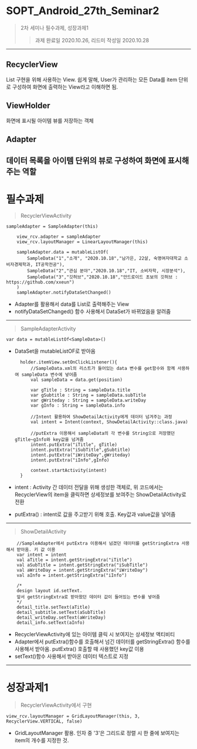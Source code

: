 # SOPT_Android_27th_Seminar2

> 2차 세미나 필수과제, 성장과제1
>> 과제 완료일 2020.10.26, 리드미 작성일 2020.10.28
------------

## RecyclerView ##
List 구현을 위해 사용하는 View. 쉽게 말해, User가 관리하는 모든 Data를 item 단위로 구성하여 화면에 출력하는 View라고 이해하면 됨.
## ViewHolder ##
화면에 표시될 아이템 뷰를 저장하는 객체
## Adapter ##
데이터 목록을 아이템 단위의 뷰로 구성하여 화면에 표시해주는 역할
------------
# 필수과제 #
> RecyclerViewActivity

    sampleAdapter = SampleAdapter(this)

        view_rcv.adapter = sampleAdapter
        view_rcv.layoutManager = LinearLayoutManager(this)

        sampleAdapter.data = mutableListOf(
            SampleData("1","소개", "2020.10.18","남가은, 22살, 숙명여자대학교 소비자경제학과, IT공학전공"),
            SampleData("2","관심 분야","2020.10.18","IT, 소비자학, 시장분석"),
            SampleData("3","깃허브","2020.10.18","안드로이드 초보의 깃허브 : https://github.com/xxeun")
        )
        sampleAdapter.notifyDataSetChanged()
       
* Adapter를 활용해서 data를 List로 출력해주는 View
* notifyDataSetChanged() 함수 사용해서 DataSet가 바뀌었음을 알려줌
-----------
> SampleAdapterActivity

    var data = mutableListOf<SampleData>()
    
* DataSet을 mutableListOF로 받아옴

        holder.itemView.setOnClickListener(){
            //SampleData.xml의 리스트가 들어있는 data 변수를 get함수와 함께 사용하여 sampleData 변수에 넣어줌
            val sampleData = data.get(position)

            var gTitle : String = sampleData.title
            var gSubtitle : String = sampleData.subTitle
            var gWriteday : String = sampleData.writeDay
            var gInfo : String = sampleData.info

            //Intent 활용하여 ShowDetailActivity에게 데이터 넘겨주는 과정
            val intent = Intent(context, ShowDetailActivity::class.java)

            //putExtra 이용해서 sampleData의 각 변수를 String으로 저장했던 gTitle~gInfo와 key값을 넘겨줌
            intent.putExtra("iTitle", gTitle)
            intent.putExtra("iSubTitle",gSubtitle)
            intent.putExtra("iWriteDay",gWriteday)
            intent.putExtra("iInfo",gInfo)

            context.startActivity(intent)
        }

* intent : Activity 간 데이터 전달을 위해 생성한 객체로, 위 코드에서는 RecyclerView의 item을 클릭하면 상세정보를 보여주는 ShowDetailActivity로 전환
* putExtra() : intent로 값을 주고받기 위해 호출. Key값과 value값을 넣어줌
-----------
> ShowDetailActivity
    
        //SampleAdapter에서 putExtra 이용해서 넘겼던 데이터를 getStringExtra 사용해서 받아옴. 키 값 이용
        var intent = intent
        val aTitle = intent.getStringExtra("iTitle")
        val aSubTitle = intent.getStringExtra("iSubTitle")
        val aWriteDay = intent.getStringExtra("iWriteDay")
        val aInfo = intent.getStringExtra("iInfo")

        /*
        design layout id.setText.
        앞서 getStringExtra로 받아왔던 데이터 값이 들어있는 변수를 넣어줌
        */
        detail_title.setText(aTitle)
        detail_subtitle.setText(aSubTitle)
        detail_writeDay.setText(aWriteDay)
        detail_info.setText(aInfo)
        
* RecyclerViewActivity에 있는 아이템 클릭 시 보여지는 상세정보 액티비티
* Adapter에서 putExtra()함수를 호출해서 넘긴 데이터를 getStringExtra() 함수를 사용해서 받아옴. putExtra() 호출할 때 사용했던 key값 이용
* setText()함수 사용해서 받아온 데이터 텍스트로 지정
-----------
# 성장과제1 #
> RecyclerViewActivity에서 구현

    view_rcv.layoutManager = GridLayoutManager(this, 3, RecyclerView.VERTICAL, false)
    
* GridLayoutManager 활용. 인자 중 '3'은 그리드로 정렬 시 한 줄에 보여지는 item의 개수를 지정한 것.
